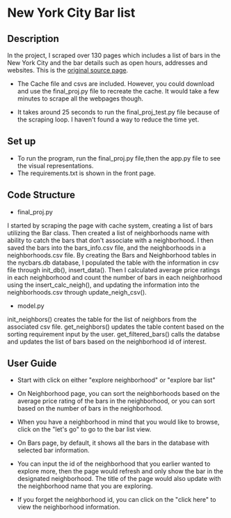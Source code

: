 # New York City Bar list 

## Description
In the project, I scraped over 130 pages which includes a list of bars in the New York City and the bar details such as open hours, addresses and websites. This is the [original source page](https://www.theinfatuation.com/new-york/guides/the-manhattan-bar-directory).

- The Cache file and csvs are included. However, you could download and use the final_proj.py file to recreate the cache. It would take a few minutes to scrape all the webpages though.

- It takes around 25 seconds to run the final_proj_test.py file because of the scraping loop. I haven't found a way to reduce the time yet. 

## Set up
- To run the program, run the final_proj.py file,then the app.py file to see the visual representations. 
- The requirements.txt is shown in the front page.

## Code Structure 

- final_proj.py

I started by scraping the page with cache system, creating a list of bars utilizing the Bar class. 
Then created a list of neighborhoods name with ability to catch the bars that don't associate with a neighborhood.
I then saved the bars into the bars_info.csv file, and the neighborhoods in a neighborhoods.csv file.
By creating the Bars and Neighborhood tables in the nycbars.db database, I populated the table with the information in csv file through init_db(), insert_data(). Then I calculated average price ratings in each neighborhood and count the number of bars in each neighborhood using the insert_calc_neigh(), and updating the information into the neighborhoods.csv through update_neigh_csv().

- model.py

init_neighbors() creates the table for the list of neighbors from the associated csv file. 
get_neighbors() updates the table content based on the sorting requirement input by the user. 
get_filtered_bars() calls the databse and updates the list of bars based on the neighborhood id of interest. 


## User Guide 
- Start with click on either "explore neighborhood" or "explore bar list"
- On Neighborhood page, you can sort the neighborhoods based on the average price rating of the bars in the neighborhood, or you can sort based on the number of bars in the neighborhood. 
- When you have a neighborhood in mind that you would like to browse, click on the "let's go" to go to the bar list view. 

- On Bars page, by default, it shows all the bars in the database with selected bar information. 
- You can input the id of the neighborhood that you earlier wanted to explore more, then the page would refresh and only show the bar in the designated neighborhood. The title of the page would also update with the neighborhood name that you are exploring. 
- If you forget the neighborhood id, you can click on the "click here" to view the neighborhood information.



